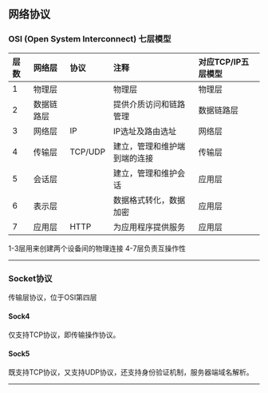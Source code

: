## 网络协议

### OSI (Open System Interconnect) 七层模型
层数|网络层|协议|注释|对应TCP/IP五层模型
:-|:--|:--|:--|:--
1|物理层||物理层|物理层
2|数据链路层||提供介质访问和链路管理|数据链路层
3|网络层|IP|IP选址及路由选址|网络层
4|传输层|TCP/UDP|建立，管理和维护端到端的连接|传输层
5|会话层||建立，管理和维护会话|应用层
6|表示层||数据格式转化，数据加密|应用层
7|应用层|HTTP|为应用程序提供服务|应用层

1-3层用来创建两个设备间的物理连接
4-7层负责互操作性
***

### Socket协议
传输层协议，位于OSI第四层
#### Sock4
仅支持TCP协议，即传输操作协议。
#### Sock5
既支持TCP协议，又支持UDP协议，还支持身份验证机制，服务器端域名解析。
***
